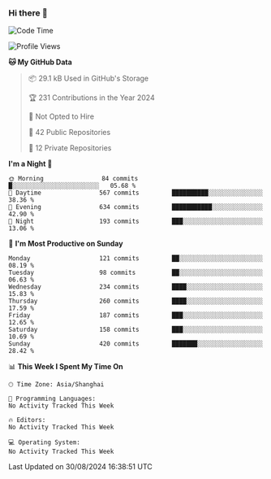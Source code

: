 ### Hi there 👋

<!--
**robinWongM/robinWongM** is a ✨ _special_ ✨ repository because its `README.md` (this file) appears on your GitHub profile.

Here are some ideas to get you started:

- 🔭 I’m currently working on ...
- 🌱 I’m currently learning ...
- 👯 I’m looking to collaborate on ...
- 🤔 I’m looking for help with ...
- 💬 Ask me about ...
- 📫 How to reach me: ...
- 😄 Pronouns: ...
- ⚡ Fun fact: ...
-->

<!--START_SECTION:waka-->
![Code Time](http://img.shields.io/badge/Code%20Time-263%20hrs%2050%20mins-blue)

![Profile Views](http://img.shields.io/badge/Profile%20Views-1-blue)

**🐱 My GitHub Data** 

> 📦 29.1 kB Used in GitHub's Storage 
 > 
> 🏆 231 Contributions in the Year 2024
 > 
> 🚫 Not Opted to Hire
 > 
> 📜 42 Public Repositories 
 > 
> 🔑 12 Private Repositories 
 > 
**I'm a Night 🦉** 

```text
🌞 Morning                84 commits          █░░░░░░░░░░░░░░░░░░░░░░░░   05.68 % 
🌆 Daytime                567 commits         ██████████░░░░░░░░░░░░░░░   38.36 % 
🌃 Evening                634 commits         ███████████░░░░░░░░░░░░░░   42.90 % 
🌙 Night                  193 commits         ███░░░░░░░░░░░░░░░░░░░░░░   13.06 % 
```
📅 **I'm Most Productive on Sunday** 

```text
Monday                   121 commits         ██░░░░░░░░░░░░░░░░░░░░░░░   08.19 % 
Tuesday                  98 commits          ██░░░░░░░░░░░░░░░░░░░░░░░   06.63 % 
Wednesday                234 commits         ████░░░░░░░░░░░░░░░░░░░░░   15.83 % 
Thursday                 260 commits         ████░░░░░░░░░░░░░░░░░░░░░   17.59 % 
Friday                   187 commits         ███░░░░░░░░░░░░░░░░░░░░░░   12.65 % 
Saturday                 158 commits         ███░░░░░░░░░░░░░░░░░░░░░░   10.69 % 
Sunday                   420 commits         ███████░░░░░░░░░░░░░░░░░░   28.42 % 
```


📊 **This Week I Spent My Time On** 

```text
🕑︎ Time Zone: Asia/Shanghai

💬 Programming Languages: 
No Activity Tracked This Week

🔥 Editors: 
No Activity Tracked This Week

💻 Operating System: 
No Activity Tracked This Week
```


 Last Updated on 30/08/2024 16:38:51 UTC
<!--END_SECTION:waka-->
